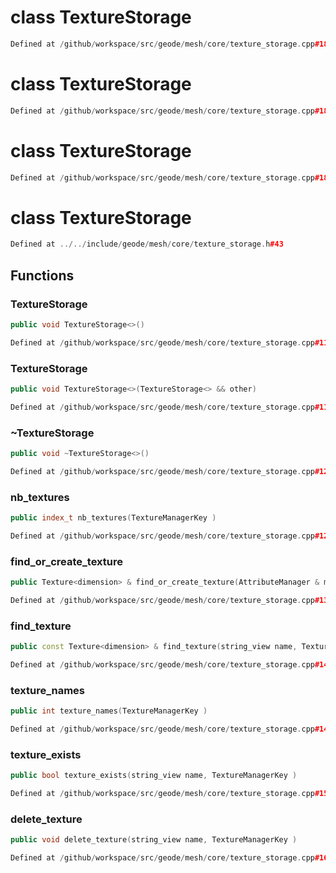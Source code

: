 # class TextureStorage

```cpp
Defined at /github/workspace/src/geode/mesh/core/texture_storage.cpp#182
```

# class TextureStorage

```cpp
Defined at /github/workspace/src/geode/mesh/core/texture_storage.cpp#180
```

# class TextureStorage

```cpp
Defined at /github/workspace/src/geode/mesh/core/texture_storage.cpp#181
```

# class TextureStorage

```cpp
Defined at ../../include/geode/mesh/core/texture_storage.h#43
```

## Functions

### TextureStorage

```cpp
public void TextureStorage<>()
```

```cpp
Defined at /github/workspace/src/geode/mesh/core/texture_storage.cpp#113
```

### TextureStorage

```cpp
public void TextureStorage<>(TextureStorage<> && other)
```

```cpp
Defined at /github/workspace/src/geode/mesh/core/texture_storage.cpp#118
```

### ~TextureStorage

```cpp
public void ~TextureStorage<>()
```

```cpp
Defined at /github/workspace/src/geode/mesh/core/texture_storage.cpp#124
```

### nb_textures

```cpp
public index_t nb_textures(TextureManagerKey )
```

```cpp
Defined at /github/workspace/src/geode/mesh/core/texture_storage.cpp#129
```

### find_or_create_texture

```cpp
public Texture<dimension> & find_or_create_texture(AttributeManager & manager, string_view name, TextureManagerKey )
```

```cpp
Defined at /github/workspace/src/geode/mesh/core/texture_storage.cpp#135
```

### find_texture

```cpp
public const Texture<dimension> & find_texture(string_view name, TextureManagerKey )
```

```cpp
Defined at /github/workspace/src/geode/mesh/core/texture_storage.cpp#142
```

### texture_names

```cpp
public int texture_names(TextureManagerKey )
```

```cpp
Defined at /github/workspace/src/geode/mesh/core/texture_storage.cpp#149
```

### texture_exists

```cpp
public bool texture_exists(string_view name, TextureManagerKey )
```

```cpp
Defined at /github/workspace/src/geode/mesh/core/texture_storage.cpp#156
```

### delete_texture

```cpp
public void delete_texture(string_view name, TextureManagerKey )
```

```cpp
Defined at /github/workspace/src/geode/mesh/core/texture_storage.cpp#163
```



